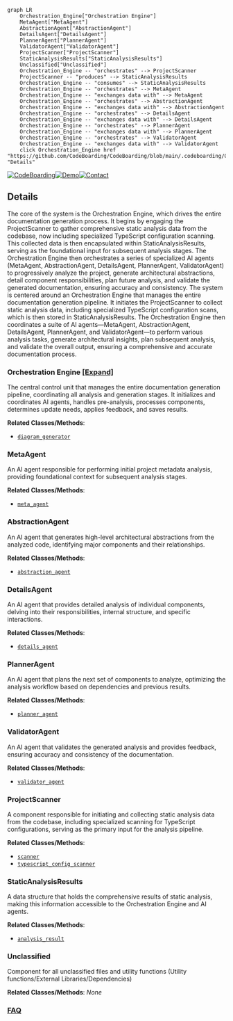 ```mermaid
graph LR
    Orchestration_Engine["Orchestration Engine"]
    MetaAgent["MetaAgent"]
    AbstractionAgent["AbstractionAgent"]
    DetailsAgent["DetailsAgent"]
    PlannerAgent["PlannerAgent"]
    ValidatorAgent["ValidatorAgent"]
    ProjectScanner["ProjectScanner"]
    StaticAnalysisResults["StaticAnalysisResults"]
    Unclassified["Unclassified"]
    Orchestration_Engine -- "orchestrates" --> ProjectScanner
    ProjectScanner -- "produces" --> StaticAnalysisResults
    Orchestration_Engine -- "consumes" --> StaticAnalysisResults
    Orchestration_Engine -- "orchestrates" --> MetaAgent
    Orchestration_Engine -- "exchanges data with" --> MetaAgent
    Orchestration_Engine -- "orchestrates" --> AbstractionAgent
    Orchestration_Engine -- "exchanges data with" --> AbstractionAgent
    Orchestration_Engine -- "orchestrates" --> DetailsAgent
    Orchestration_Engine -- "exchanges data with" --> DetailsAgent
    Orchestration_Engine -- "orchestrates" --> PlannerAgent
    Orchestration_Engine -- "exchanges data with" --> PlannerAgent
    Orchestration_Engine -- "orchestrates" --> ValidatorAgent
    Orchestration_Engine -- "exchanges data with" --> ValidatorAgent
    click Orchestration_Engine href "https://github.com/CodeBoarding/CodeBoarding/blob/main/.codeboarding/Orchestration_Engine.md" "Details"
```

[![CodeBoarding](https://img.shields.io/badge/Generated%20by-CodeBoarding-9cf?style=flat-square)](https://github.com/CodeBoarding/CodeBoarding)[![Demo](https://img.shields.io/badge/Try%20our-Demo-blue?style=flat-square)](https://www.codeboarding.org/diagrams)[![Contact](https://img.shields.io/badge/Contact%20us%20-%20contact@codeboarding.org-lightgrey?style=flat-square)](mailto:contact@codeboarding.org)

## Details

The core of the system is the Orchestration Engine, which drives the entire documentation generation process. It begins by engaging the ProjectScanner to gather comprehensive static analysis data from the codebase, now including specialized TypeScript configuration scanning. This collected data is then encapsulated within StaticAnalysisResults, serving as the foundational input for subsequent analysis stages. The Orchestration Engine then orchestrates a series of specialized AI agents (MetaAgent, AbstractionAgent, DetailsAgent, PlannerAgent, ValidatorAgent) to progressively analyze the project, generate architectural abstractions, detail component responsibilities, plan future analysis, and validate the generated documentation, ensuring accuracy and consistency. The system is centered around an Orchestration Engine that manages the entire documentation generation pipeline. It initiates the ProjectScanner to collect static analysis data, including specialized TypeScript configuration scans, which is then stored in StaticAnalysisResults. The Orchestration Engine then coordinates a suite of AI agents—MetaAgent, AbstractionAgent, DetailsAgent, PlannerAgent, and ValidatorAgent—to perform various analysis tasks, generate architectural insights, plan subsequent analysis, and validate the overall output, ensuring a comprehensive and accurate documentation process.

### Orchestration Engine [[Expand]](./Orchestration_Engine.md)
The central control unit that manages the entire documentation generation pipeline, coordinating all analysis and generation stages. It initializes and coordinates AI agents, handles pre-analysis, processes components, determines update needs, applies feedback, and saves results.


**Related Classes/Methods**:

- <a href="https://github.com/CodeBoarding/CodeBoarding/blob/maindiagram_analysis/diagram_generator.py" target="_blank" rel="noopener noreferrer">`diagram_generator`</a>


### MetaAgent
An AI agent responsible for performing initial project metadata analysis, providing foundational context for subsequent analysis stages.


**Related Classes/Methods**:

- <a href="https://github.com/CodeBoarding/CodeBoarding/blob/mainagents/meta_agent.py" target="_blank" rel="noopener noreferrer">`meta_agent`</a>


### AbstractionAgent
An AI agent that generates high-level architectural abstractions from the analyzed code, identifying major components and their relationships.


**Related Classes/Methods**:

- <a href="https://github.com/CodeBoarding/CodeBoarding/blob/mainagents/abstraction_agent.py" target="_blank" rel="noopener noreferrer">`abstraction_agent`</a>


### DetailsAgent
An AI agent that provides detailed analysis of individual components, delving into their responsibilities, internal structure, and specific interactions.


**Related Classes/Methods**:

- <a href="https://github.com/CodeBoarding/CodeBoarding/blob/mainagents/details_agent.py" target="_blank" rel="noopener noreferrer">`details_agent`</a>


### PlannerAgent
An AI agent that plans the next set of components to analyze, optimizing the analysis workflow based on dependencies and previous results.


**Related Classes/Methods**:

- <a href="https://github.com/CodeBoarding/CodeBoarding/blob/mainagents/planner_agent.py" target="_blank" rel="noopener noreferrer">`planner_agent`</a>


### ValidatorAgent
An AI agent that validates the generated analysis and provides feedback, ensuring accuracy and consistency of the documentation.


**Related Classes/Methods**:

- <a href="https://github.com/CodeBoarding/CodeBoarding/blob/mainagents/validator_agent.py" target="_blank" rel="noopener noreferrer">`validator_agent`</a>


### ProjectScanner
A component responsible for initiating and collecting static analysis data from the codebase, including specialized scanning for TypeScript configurations, serving as the primary input for the analysis pipeline.


**Related Classes/Methods**:

- <a href="https://github.com/CodeBoarding/CodeBoarding/blob/mainstatic_analyzer/scanner.py" target="_blank" rel="noopener noreferrer">`scanner`</a>
- <a href="https://github.com/CodeBoarding/CodeBoarding/blob/mainstatic_analyzer/typescript_config_scanner.py" target="_blank" rel="noopener noreferrer">`typescript_config_scanner`</a>


### StaticAnalysisResults
A data structure that holds the comprehensive results of static analysis, making this information accessible to the Orchestration Engine and AI agents.


**Related Classes/Methods**:

- <a href="https://github.com/CodeBoarding/CodeBoarding/blob/mainstatic_analyzer/analysis_result.py" target="_blank" rel="noopener noreferrer">`analysis_result`</a>


### Unclassified
Component for all unclassified files and utility functions (Utility functions/External Libraries/Dependencies)


**Related Classes/Methods**: _None_



### [FAQ](https://github.com/CodeBoarding/GeneratedOnBoardings/tree/main?tab=readme-ov-file#faq)
